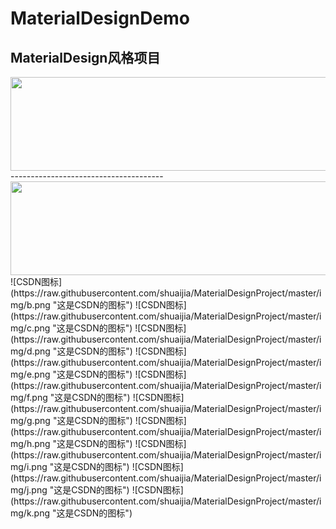# MaterialDesignDemo
## MaterialDesign风格项目
<img width="600" height="150" src="https://github.com/shuaijia/MaterialDesignDemo/blob/master/img/md.png"/>
--------------------------------------
<img width="600" height="150" src="https://raw.githubusercontent.com/shuaijia/MaterialDesignProject/master/img/b.png"/>
![CSDN图标](https://raw.githubusercontent.com/shuaijia/MaterialDesignProject/master/img/b.png "这是CSDN的图标")
![CSDN图标](https://raw.githubusercontent.com/shuaijia/MaterialDesignProject/master/img/c.png "这是CSDN的图标")
![CSDN图标](https://raw.githubusercontent.com/shuaijia/MaterialDesignProject/master/img/d.png "这是CSDN的图标")
![CSDN图标](https://raw.githubusercontent.com/shuaijia/MaterialDesignProject/master/img/e.png "这是CSDN的图标")
![CSDN图标](https://raw.githubusercontent.com/shuaijia/MaterialDesignProject/master/img/f.png "这是CSDN的图标")
![CSDN图标](https://raw.githubusercontent.com/shuaijia/MaterialDesignProject/master/img/g.png "这是CSDN的图标")
![CSDN图标](https://raw.githubusercontent.com/shuaijia/MaterialDesignProject/master/img/h.png "这是CSDN的图标")
![CSDN图标](https://raw.githubusercontent.com/shuaijia/MaterialDesignProject/master/img/i.png "这是CSDN的图标")
![CSDN图标](https://raw.githubusercontent.com/shuaijia/MaterialDesignProject/master/img/j.png "这是CSDN的图标")
![CSDN图标](https://raw.githubusercontent.com/shuaijia/MaterialDesignProject/master/img/k.png "这是CSDN的图标")
